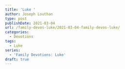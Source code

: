 ```yaml
---
title: 'Luke '
author: Joseph Louthan
type: post
publishDate: 2021-03-04
url: /family-devos-luke/2021-03-04-family-devos-luke/
categories:
  - Devotions
tags:
  - Luke
series:
  - 'Family Devotions: Luke'
draft: true
---
```

